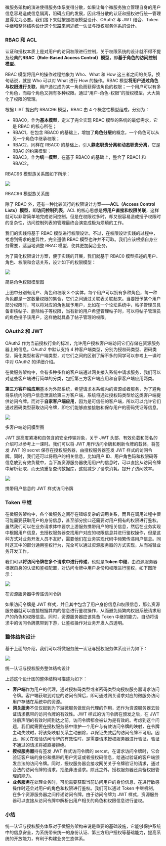微服务架构的演进使得服务体系变得分散，如果让每个微服务独立管理自身的用户信息容易造成信息隔离，阻碍应用的发展，因此将分散的认证和授权进行统一管理显得尤为必要。我们接下来就按照权限模型设计、OAuth2 与 JWT 结合、Token 中继和整体结构设计这个思路来阐述统一认证与授权服务体系的设计。

### RBAC 和 ACL

认证和授权本质上是对用户的访问权限进行控制，关于权限系统的设计就不得不提及经典的**RBAC（Role-Based Access Control）模型**，即**基于角色的访问控制模型**。

RBAC 模型将用户的操作过程抽象为 Who、What 和 How 这三者之间的关系，换句话说，就是 Who 可以对 What 进行 How 的操作。RBAC 模型**将用户通过角色与权限进行关联**，用户通过成为某一角色而获得该角色的权限；一个用户可以有多个角色，而每个角色又拥有多种权限。通过“用户-角色-权限”的授权模型，大大简化了权限的管理。

根据 LIST 提出的 RBAC96 模型，RBAC 由 4 个概念性模型组成，分别为：

- RBAC0，作为**基本模型**，定义了完全实现 RBAC 模型的系统的最低需求，它是 RBAC 的核心所在；
- RBAC1，在包含 RBAC0 的基础上，增加了**角色分层**的概念，一个角色可以从另一个角色中继承权限；
- RBAC2，同样在 RBAC0 的基础上，引入**静态职责分离和动态职责分离**，它是 RBAC 的约束模型；
- RBAC3，作为**统一模型**，在基于 RBAC0 的基础上，整合了 RBAC1 和 RBAC2。

RBAC96 模型族关系图如下所示：

![](../../../images/go/microservice/service-110.png)

RBAC96 模型族关系图

除了 RBAC 外，还有一种比较流行的权限设计方案——**ACL（Access Control Lists）模型**，即**访问控制列表**。ACL 的核心思想是**将用户直接和权限关联**，这样就可以非常简单地完成访问控制。但是在权限过多时，却又很容易造成授予权限时的复杂性，访问控制列表的管理最终会演变成极为烦琐的工作。

我们的实践将基于 RBAC 模型进行权限设计。不过，在权限设计实践的过程中，考虑到需求的差异性，完全遵循 RBAC 模型也许并不可取。我们应该根据自身业务需要，适当地调整 RBAC 模型，使其更加契合业务。

为了简化权限设计方案，便于实践的开展，我们就基于 RBAC0 模型描述的用户、角色、权限和会话关系，设计如下的权限模型：

![](../../../images/go/microservice/service-111.png)

简易角色权限模型图

上图中分别有用户、角色和权限 3 个实体，每个用户可以拥有多种角色，每一种角色都是一定数量权限的集合，它们之间通过关联表关联起来。当要授予某个用户部分权限时，可以将对应的角色赋予用户，比如在一个论坛系统中，帖子管理员具备审核帖子、删除帖子等权限，当有新的用户希望管理帖子时，可以将帖子管理员的角色授予该用户，这样他就具备了帖子管理的权限。

### OAuth2 和 JWT

OAuth2 作为当前授权行业的标准，允许用户授权客户端访问它们存储在资源服务器上的信息。OAuth2 中默认支持 4 种客户端类型，分别为授权码类型、密码类型、简化类型和客户端类型，对它们之间的区别了解不多的同学可以参考上一课时中对 OAuth2 的详细介绍。

在微服务架构中，会有多种多样的客户端通过网关接入系统中请求服务，我们可以对这些客户端进行简单的分类，包括第三方客户端应用和自家客户端应用两类。

**第三方客户端应用**基本为外部系统，希望请求本系统内的资源或者服务，为了避免将系统内的用户信息泄漏给第三方客户端，系统将通过授权码类型给这类客户端提供访问令牌。而对于**自家客户端应用**，因为是可信任的客户端，所以可以允许它们通过密码类型获取访问令牌，即它们能够直接接触和保存用户的密码凭证等信息。

![](../../../images/go/microservice/service-112.png)

多客户端访问模型图

JWT 是高度紧凑和自包含的安全传输对象，关于 JWT 头部、有效负载和签名的介绍可以参考上一课时。我们可以将 JWT 用作访问令牌和刷新令牌的载体，将签发 JWT 的 secret 保存在授权服务器，由授权服务器签发 JWT 样式的访问令牌。同时，我们还可以将用户的相关信息，比如用户 ID、用户角色码和权限码等信息放到有效负载中，当下游资源服务器使用用户的信息时，可以直接从访问令牌中解析获取，而无须重复查询数据库，这就减少了请求消耗，提升了访问效率。

![](../../../images/go/microservice/service-113.png)

携带用户信息的 JWT 样式访问令牌

### Token 中继

在微服务架构中，各个微服务之间存在错综复杂的调用关系，而且在调用过程中很可能需要获取用户的身份信息，甚至部分接口还需要对用户拥有的权限进行鉴权。虽然我们可以在业务请求体中要求上游服务携带用户的相关信息，然后在业务实现中根据用户信息，去授权服务器查找用户对应的权限信息并进行鉴权操作，但是这种方式对业务开发人员不友好，需要他们在业务实现代码中频繁传递用户信息。同时这其中的部分通用鉴权行为，完全可以通过资源服务器的方式实现，从而减轻业务开发工作。

我们可以**将访问令牌在多个请求中进行传递**，也就是**Token 中继**，由资源服务器根据自身的认证和鉴权配置，对访问令牌中用户身份和权限进行鉴权，如下图所示：

![](../../../images/go/microservice/service-114.png)

在资源服务器中传递访问令牌

如果访问令牌是 JWT 样式，并且其中包含了用户身份信息和权限信息，那么资源服务器就可以直接根据其内的信息进行鉴权操作，从而避免频繁向权限系统请求用户的角色和权限信息。同时，资源服务器应该具备 Token 中继的能力，自动将请求中的访问令牌携带到下游，让鉴权操作对业务开发人员透明。

### 整体结构设计

基于上面的介绍，我们可以将微服务统一认证与授权服务体系设计为如下：

![](../../../images/go/microservice/service-115.png)

统一认证与授权服务整体结构设计

上述这个设计图的整体结构可描述为如下：

- **客户端**作为用户的代理，通过授权码类型或者密码类型向授权服务器请求访问令牌。客户端获取到对应的访问令牌后，即可通过网关请求对应的微服务访问用户存储在系统中的资源。
- **网关服务**不仅仅起到为下游微服务做反向代理的作用，还作为资源服务器去验证请求携带的访问令牌的有效性。JWT 样式的访问令牌在颁发之后，在 JWT 注册声明的有效时间到达之前，访问令牌都会被认为是有效的。考虑到这个问题，我们就需要在授权服务器中维护一个用户与有效访问令牌的映射，在令牌主动失效时，将该条映射关系主动删除，以保证失效后的访问令牌不可用。因此，网关在检验访问令牌的有效性时，是需要请求授权服务器进行验证，验证不通过的请求将被直接拒绝。
- **授权服务器**持有签发 JWT 样式访问令牌的 sercet，在请求访问令牌时，它会验证客户端的身份和携带的用户凭证或者授权码信息，给通过验证的客户端颁发合法的访问令牌。同时，授权服务器会接收网关关于令牌验证的请求，通过合法的访问令牌的请求，拒绝非法请求。除此之外，授权服务器还具备权限管理的能力。
- **业务服务**在处理业务时，可能需要获取当前访问用户的身份信息，在进行敏感操作时还会对用户的角色和权限进行鉴权。我们可以通过 Token 中继机制，在多个资源服务器之间传递访问令牌。由于访问令牌为 JWT 样式，资源服务器可以直接从访问令牌中解析出用户相关的角色和权限信息进行鉴权。

### 小结

统一认证与授权服务体系对于微服务架构来说是重要的基础设施，它能够保护系统中的信息安全，为系统带来统一的身份认证、第三方用户授权等基础能力，提高系统的开放能力，有利于构建业务生态体系。